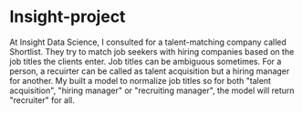 # Insight-project
At Insight Data Science, I consulted for a talent-matching company called Shortlist. They try to match job seekers with hiring companies based on the job titles the clients enter.
Job titles can be ambiguous sometimes. For a person, a recuirter can be called as talent acquisition but a hiring manager for another. 
My built a model to normalize job titles so for both "talent acquisition", "hiring manager" or "recruiting manager", the model will return "recruiter" for all.
